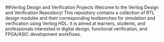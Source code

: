 ##Verilog Design and Verification Projects
Welcome to the Verilog Design and Verification Repository!
This repository contains a collection of RTL design modules and their corresponding testbenches for simulation and verification using Verilog HDL. It is aimed at learners, students, and professionals interested in digital design, functional verification, and FPGA/ASIC development workflows.


